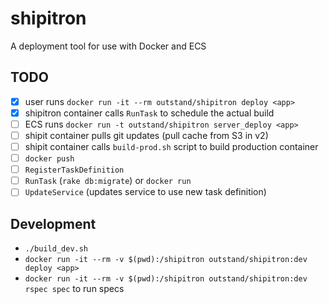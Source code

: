 # shipitron
A deployment tool for use with Docker and ECS

## TODO
- [x] user runs `docker run -it --rm outstand/shipitron deploy <app>`
- [x] shipitron container calls `RunTask` to schedule the actual build
- [ ] ECS runs `docker run -t outstand/shipitron server_deploy <app>`
- [ ] shipit container pulls git updates (pull cache from S3 in v2)
- [ ] shipit container calls `build-prod.sh` script to build production container
- [ ] `docker push`
- [ ] `RegisterTaskDefinition`
- [ ] `RunTask` (`rake db:migrate`) or `docker run`
- [ ] `UpdateService` (updates service to use new task definition)

## Development

- `./build_dev.sh`
- `docker run -it --rm -v $(pwd):/shipitron outstand/shipitron:dev deploy <app>`
- `docker run -it --rm -v $(pwd):/shipitron outstand/shipitron:dev rspec spec` to run specs
